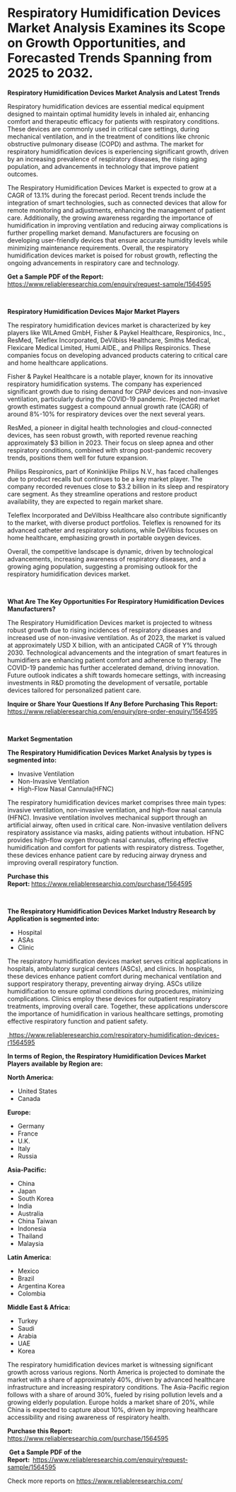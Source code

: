 <p><h1>Respiratory Humidification Devices Market Analysis Examines its Scope on Growth Opportunities, and Forecasted Trends Spanning from 2025 to 2032.</h1></p><p><strong>Respiratory Humidification Devices Market Analysis and Latest Trends</strong></p>
<p><p>Respiratory humidification devices are essential medical equipment designed to maintain optimal humidity levels in inhaled air, enhancing comfort and therapeutic efficacy for patients with respiratory conditions. These devices are commonly used in critical care settings, during mechanical ventilation, and in the treatment of conditions like chronic obstructive pulmonary disease (COPD) and asthma. The market for respiratory humidification devices is experiencing significant growth, driven by an increasing prevalence of respiratory diseases, the rising aging population, and advancements in technology that improve patient outcomes.</p><p>The Respiratory Humidification Devices Market is expected to grow at a CAGR of 13.1% during the forecast period. Recent trends include the integration of smart technologies, such as connected devices that allow for remote monitoring and adjustments, enhancing the management of patient care. Additionally, the growing awareness regarding the importance of humidification in improving ventilation and reducing airway complications is further propelling market demand. Manufacturers are focusing on developing user-friendly devices that ensure accurate humidity levels while minimizing maintenance requirements. Overall, the respiratory humidification devices market is poised for robust growth, reflecting the ongoing advancements in respiratory care and technology.</p></p>
<p><strong>Get a Sample PDF of the Report:&nbsp;</strong> <a href="https://www.reliableresearchiq.com/enquiry/request-sample/1564595?utm_campaign=2780&utm_medium=2&utm_source=Github&utm_content=ia&utm_term=04032025&utm_id=respiratory-humidification-devices">https://www.reliableresearchiq.com/enquiry/request-sample/1564595</a></p>
<p>&nbsp;</p>
<p><strong>Respiratory Humidification Devices Major Market Players</strong></p>
<p><p>The respiratory humidification devices market is characterized by key players like WILAmed GmbH, Fisher & Paykel Healthcare, Respironics, Inc., ResMed, Teleflex Incorporated, DeVilbiss Healthcare, Smiths Medical, Flexicare Medical Limited, Humi.AIDE., and Philips Respironics. These companies focus on developing advanced products catering to critical care and home healthcare applications.</p><p>Fisher & Paykel Healthcare is a notable player, known for its innovative respiratory humidification systems. The company has experienced significant growth due to rising demand for CPAP devices and non-invasive ventilation, particularly during the COVID-19 pandemic. Projected market growth estimates suggest a compound annual growth rate (CAGR) of around 8%-10% for respiratory devices over the next several years.</p><p>ResMed, a pioneer in digital health technologies and cloud-connected devices, has seen robust growth, with reported revenue reaching approximately $3 billion in 2023. Their focus on sleep apnea and other respiratory conditions, combined with strong post-pandemic recovery trends, positions them well for future expansion.</p><p>Philips Respironics, part of Koninklijke Philips N.V., has faced challenges due to product recalls but continues to be a key market player. The company recorded revenues close to $3.2 billion in its sleep and respiratory care segment. As they streamline operations and restore product availability, they are expected to regain market share.</p><p>Teleflex Incorporated and DeVilbiss Healthcare also contribute significantly to the market, with diverse product portfolios. Teleflex is renowned for its advanced catheter and respiratory solutions, while DeVilbiss focuses on home healthcare, emphasizing growth in portable oxygen devices.</p><p>Overall, the competitive landscape is dynamic, driven by technological advancements, increasing awareness of respiratory diseases, and a growing aging population, suggesting a promising outlook for the respiratory humidification devices market.</p></p>
<p>&nbsp;</p>
<p><strong>What Are The Key Opportunities For Respiratory Humidification Devices Manufacturers?</strong></p>
<p><p>The Respiratory Humidification Devices market is projected to witness robust growth due to rising incidences of respiratory diseases and increased use of non-invasive ventilation. As of 2023, the market is valued at approximately USD X billion, with an anticipated CAGR of Y% through 2030. Technological advancements and the integration of smart features in humidifiers are enhancing patient comfort and adherence to therapy. The COVID-19 pandemic has further accelerated demand, driving innovation. Future outlook indicates a shift towards homecare settings, with increasing investments in R&D promoting the development of versatile, portable devices tailored for personalized patient care.</p></p>
<p><strong>Inquire or Share Your Questions If Any Before Purchasing This Report:</strong> <a href="https://www.reliableresearchiq.com/enquiry/pre-order-enquiry/1564595?utm_campaign=2780&utm_medium=2&utm_source=Github&utm_content=ia&utm_term=04032025&utm_id=respiratory-humidification-devices">https://www.reliableresearchiq.com/enquiry/pre-order-enquiry/1564595</a></p>
<p>&nbsp;</p>
<p><strong>Market Segmentation</strong></p>
<p><strong>The Respiratory Humidification Devices Market Analysis by types is segmented into:</strong></p>
<p><ul><li>Invasive Ventilation</li><li>Non-Invasive Ventilation</li><li>High-Flow Nasal Cannula(HFNC)</li></ul></p>
<p><p>The respiratory humidification devices market comprises three main types: invasive ventilation, non-invasive ventilation, and high-flow nasal cannula (HFNC). Invasive ventilation involves mechanical support through an artificial airway, often used in critical care. Non-invasive ventilation delivers respiratory assistance via masks, aiding patients without intubation. HFNC provides high-flow oxygen through nasal cannulas, offering effective humidification and comfort for patients with respiratory distress. Together, these devices enhance patient care by reducing airway dryness and improving overall respiratory function.</p></p>
<p><strong>Purchase this Report:&nbsp;</strong><a href="https://www.reliableresearchiq.com/purchase/1564595?utm_campaign=2780&utm_medium=2&utm_source=Github&utm_content=ia&utm_term=04032025&utm_id=respiratory-humidification-devices">https://www.reliableresearchiq.com/purchase/1564595</a></p>
<p>&nbsp;</p>
<p><strong>The Respiratory Humidification Devices Market Industry Research by Application is segmented into:</strong></p>
<p><ul><li>Hospital</li><li>ASAs</li><li>Clinic</li></ul></p>
<p><p>The respiratory humidification devices market serves critical applications in hospitals, ambulatory surgical centers (ASCs), and clinics. In hospitals, these devices enhance patient comfort during mechanical ventilation and support respiratory therapy, preventing airway drying. ASCs utilize humidification to ensure optimal conditions during procedures, minimizing complications. Clinics employ these devices for outpatient respiratory treatments, improving overall care. Together, these applications underscore the importance of humidification in various healthcare settings, promoting effective respiratory function and patient safety.</p></p>
<p><a href="https://www.reliableresearchiq.com/respiratory-humidification-devices-r1564595?utm_campaign=2780&utm_medium=2&utm_source=Github&utm_content=ia&utm_term=04032025&utm_id=respiratory-humidification-devices">&nbsp;https://www.reliableresearchiq.com/respiratory-humidification-devices-r1564595</a></p>
<p><strong>In terms of Region, the Respiratory Humidification Devices Market Players available by Region are:</strong></p>
<p>
    <p> <strong> North America: </strong>
        <ul>
            <li>United States</li>
            <li>Canada</li>
        </ul>
        </p> 
    <p> <strong> Europe: </strong>
        <ul>
            <li>Germany</li>
            <li>France</li>
            <li>U.K.</li>
            <li>Italy</li>
            <li>Russia</li>
        </ul>
        </p> 
    <p> <strong> Asia-Pacific: </strong>
        <ul>
            <li>China</li>
            <li>Japan</li>
            <li>South Korea</li>
            <li>India</li>
            <li>Australia</li>
            <li>China Taiwan</li>
            <li>Indonesia</li>
            <li>Thailand</li>
            <li>Malaysia</li>
        </ul>
        </p> 
    <p> <strong> Latin America: </strong>
        <ul>
            <li>Mexico</li>
            <li>Brazil</li>
            <li>Argentina Korea</li>
            <li>Colombia</li>
        </ul>
        </p> 
    <p> <strong> Middle East & Africa: </strong>
        <ul>
            <li>Turkey</li>
            <li>Saudi</li>
            <li>Arabia</li>
            <li>UAE</li>
            <li>Korea</li>
        </ul>
    </p>
    </p>
<p><p>The respiratory humidification devices market is witnessing significant growth across various regions. North America is projected to dominate the market with a share of approximately 40%, driven by advanced healthcare infrastructure and increasing respiratory conditions. The Asia-Pacific region follows with a share of around 30%, fueled by rising pollution levels and a growing elderly population. Europe holds a market share of 20%, while China is expected to capture about 10%, driven by improving healthcare accessibility and rising awareness of respiratory health.</p></p>
<p><strong>Purchase this Report: </strong><a href="https://www.reliableresearchiq.com/purchase/1564595?utm_campaign=2780&utm_medium=2&utm_source=Github&utm_content=ia&utm_term=04032025&utm_id=respiratory-humidification-devices">https://www.reliableresearchiq.com/purchase/1564595</a></p>
<p>&nbsp;<strong>Get a Sample PDF of the Report:&nbsp;&nbsp;</strong><a href="https://www.reliableresearchiq.com/enquiry/request-sample/1564595?utm_campaign=2780&utm_medium=2&utm_source=Github&utm_content=ia&utm_term=04032025&utm_id=respiratory-humidification-devices">https://www.reliableresearchiq.com/enquiry/request-sample/1564595</a></p>
<p><strong></strong></p>
<p>Check more reports on <a href="https://www.reliableresearchiq.com/?utm_campaign=2780&utm_medium=2&utm_source=Github&utm_content=ia&utm_term=04032025&utm_id=respiratory-humidification-devices">https://www.reliableresearchiq.com/</a></p>